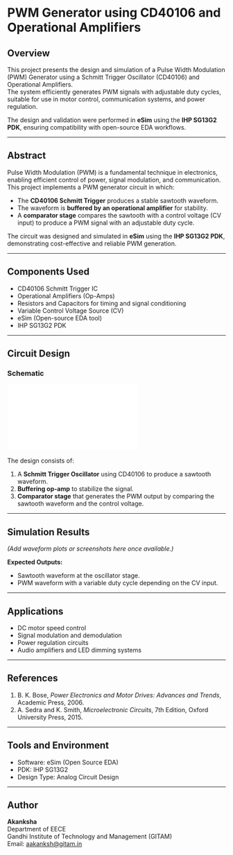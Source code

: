 # PWM Generator using CD40106 and Operational Amplifiers

## Overview
This project presents the design and simulation of a Pulse Width Modulation (PWM) Generator using a Schmitt Trigger Oscillator (CD40106) and Operational Amplifiers.  
The system efficiently generates PWM signals with adjustable duty cycles, suitable for use in motor control, communication systems, and power regulation.

The design and validation were performed in **eSim** using the **IHP SG13G2 PDK**, ensuring compatibility with open-source EDA workflows.

---

## Abstract
Pulse Width Modulation (PWM) is a fundamental technique in electronics, enabling efficient control of power, signal modulation, and communication.  
This project implements a PWM generator circuit in which:

- The **CD40106 Schmitt Trigger** produces a stable sawtooth waveform.  
- The waveform is **buffered by an operational amplifier** for stability.  
- A **comparator stage** compares the sawtooth with a control voltage (CV input) to produce a PWM signal with an adjustable duty cycle.

The circuit was designed and simulated in **eSim** using the **IHP SG13G2 PDK**, demonstrating cost-effective and reliable PWM generation.

---

## Components Used
- CD40106 Schmitt Trigger IC  
- Operational Amplifiers (Op-Amps)  
- Resistors and Capacitors for timing and signal conditioning  
- Variable Control Voltage Source (CV)  
- eSim (Open-source EDA tool)  
- IHP SG13G2 PDK  

---

## Circuit Design

### Schematic
![PWM Generator Schematic](./PWM%20Generator%20Schematic.pdf)

The design consists of:
1. A **Schmitt Trigger Oscillator** using CD40106 to produce a sawtooth waveform.  
2. **Buffering op-amp** to stabilize the signal.  
3. **Comparator stage** that generates the PWM output by comparing the sawtooth waveform and the control voltage.

---

## Simulation Results
*(Add waveform plots or screenshots here once available.)*

**Expected Outputs:**
- Sawtooth waveform at the oscillator stage.  
- PWM waveform with a variable duty cycle depending on the CV input.

---

## Applications
- DC motor speed control  
- Signal modulation and demodulation  
- Power regulation circuits  
- Audio amplifiers and LED dimming systems  

---

## References
1. B. K. Bose, *Power Electronics and Motor Drives: Advances and Trends*, Academic Press, 2006.  
2. A. Sedra and K. Smith, *Microelectronic Circuits*, 7th Edition, Oxford University Press, 2015.  

---

## Tools and Environment
- Software: eSim (Open Source EDA)  
- PDK: IHP SG13G2  
- Design Type: Analog Circuit Design  

---

## Author
**Akanksha**  
Department of EECE  
Gandhi Institute of Technology and Management (GITAM)  
Email: [aakanksh@gitam.in](mailto:aakanksh@gitam.in)

